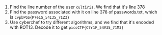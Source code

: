 1. Find the line number of the user `cultiris`. We find that it's line 378
2. Find the password associated with it on line 378 of passwords.txt, which is `cvpbPGS{P7e1S_54I35_71Z3}`
3. Use cyberchef to try different algorithms, and we find that it's encoded with ROT13. Decode it to get `picoCTF{C7r1F_54V35_71M3}`
